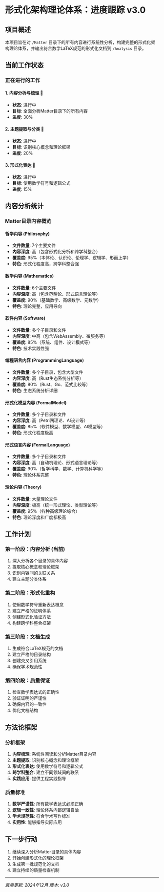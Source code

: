 # 形式化架构理论体系：进度跟踪 v3.0

## 项目概述

本项目旨在对 `/Matter` 目录下的所有内容进行系统性分析，构建完整的形式化架构理论体系，并输出符合数学LaTeX规范的形式化文档到 `/Analysis` 目录。

## 当前工作状态

### 正在进行的工作

#### 1. 内容分析与梳理 🔄

- **状态**: 进行中
- **目标**: 全面分析Matter目录下的所有内容
- **进度**: 30%

#### 2. 主题提取与分类 🔄

- **状态**: 进行中
- **目标**: 识别核心概念和理论框架
- **进度**: 20%

#### 3. 形式化表达 🔄

- **状态**: 进行中
- **目标**: 使用数学符号和逻辑公式
- **进度**: 15%

## 内容分析统计

### Matter目录内容概览

#### 哲学内容 (Philosophy)

- **文件数量**: 7个主要文件
- **内容深度**: 高（包含形式化分析和跨学科整合）
- **覆盖度**: 95%（本体论、认识论、伦理学、逻辑学、形而上学）
- **特色**: 形式化程度高，跨学科整合强

#### 数学内容 (Mathematics)

- **文件数量**: 6个主要文件
- **内容深度**: 高（包含范畴论、形式语言理论等）
- **覆盖度**: 90%（基础数学、高级数学、元数学）
- **特色**: 理论完整，应用导向

#### 软件内容 (Software)

- **文件数量**: 多个子目录和文件
- **内容深度**: 中高（包含WebAssembly、微服务等）
- **覆盖度**: 85%（系统、组件、设计模式等）
- **特色**: 技术实践性强

#### 编程语言内容 (ProgrammingLanguage)

- **文件数量**: 多个子目录，包含大型文件
- **内容深度**: 高（Rust生态系统分析等）
- **覆盖度**: 80%（Rust、Go、范式比较等）
- **特色**: 生态系统分析详细

#### 形式化模型内容 (FormalModel)

- **文件数量**: 多个子目录和文件
- **内容深度**: 高（Petri网理论、AI设计等）
- **覆盖度**: 85%（软件模型、数学模型、AI模型等）
- **特色**: 形式化程度极高

#### 形式语言内容 (FormalLanguage)

- **文件数量**: 多个子目录和文件
- **内容深度**: 高（自动机理论、形式语言理论等）
- **覆盖度**: 90%（哲学科学、数学、计算机科学等）
- **特色**: 理论体系完整

#### 理论内容 (Theory)

- **文件数量**: 大量理论文件
- **内容深度**: 极高（统一形式理论、类型理论等）
- **覆盖度**: 95%（各种高级理论综合）
- **特色**: 理论深度和广度都极高

## 工作计划

### 第一阶段：内容分析 (当前)

1. 深入分析各个目录的具体内容
2. 提取核心概念和理论框架
3. 识别内容间的关联关系
4. 建立主题分类体系

### 第二阶段：形式化重构

1. 使用数学符号重新表达概念
2. 建立严格的证明体系
3. 创建形式化验证方法
4. 构建跨学科整合框架

### 第三阶段：文档生成

1. 生成符合LaTeX规范的文档
2. 建立严格的目录结构
3. 创建交叉引用系统
4. 确保学术规范性

### 第四阶段：质量保证

1. 检查数学表达式的正确性
2. 验证证明的严谨性
3. 确保内容的一致性
4. 优化文档结构

## 方法论框架

### 分析框架

1. **内容梳理**: 系统性阅读和分析Matter目录内容
2. **主题提取**: 识别核心概念和理论框架
3. **形式化表达**: 使用数学符号和逻辑公式
4. **跨学科整合**: 建立不同领域间的联系
5. **实践应用**: 提供工程实践指导

### 质量标准

1. **数学严谨性**: 所有数学表达式必须正确
2. **逻辑一致性**: 理论体系内部逻辑自洽
3. **学术规范性**: 符合学术写作标准
4. **实用性**: 能够指导实际应用

## 下一步行动

1. 继续深入分析Matter目录的具体内容
2. 开始创建形式化的理论框架
3. 生成第一批规范化的文档
4. 建立持续的质量检查机制

---
*最后更新: 2024年12月*
*版本: v3.0*
